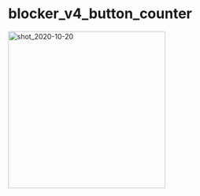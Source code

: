 # blocker_v4_button_counter

<img width="319" alt="shot_2020-10-20" src="https://user-images.githubusercontent.com/62828568/96552088-4095af00-12ee-11eb-9c87-742bdfe7022c.png">
